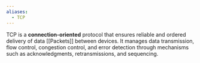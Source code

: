 ```yaml
---
aliases:
  - TCP
---
```


TCP is a **connection-oriented** protocol that ensures reliable and ordered delivery of data [[Packets]] between devices. It manages data transmission, flow control, congestion control, and error detection through mechanisms such as acknowledgments, retransmissions, and sequencing.